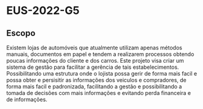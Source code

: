# EUS-2022-G5

## Escopo

Existem lojas de automóveis que atualmente utilizam apenas métodos manuais, documentos em papel e tendem a realizarem processos obtendo poucas informações do cliente e dos carros. Este projeto visa criar um sistema de gestão para facilitar a gerência de tais estabelecimentos. Possibilitando uma estrutura onde o lojista possa gerir de forma mais facil e possa obter e persisitir as informações dos veiculos e compradores, de forma mais facil e padronizada, facilitando a gestão e possibilitando a tomada de decisões com mais informações e evitando perda financeira e de informações.
